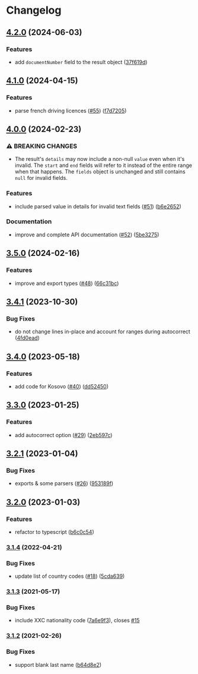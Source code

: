 # Changelog

## [4.2.0](https://github.com/cheminfo/mrz/compare/v4.1.0...v4.2.0) (2024-06-03)


### Features

* add `documentNumber` field to the result object ([37f619d](https://github.com/cheminfo/mrz/commit/37f619daa77e0bdd756a58d58f2a1bc48be1b0d4))

## [4.1.0](https://github.com/cheminfo/mrz/compare/v4.0.0...v4.1.0) (2024-04-15)


### Features

* parse french driving licences ([#55](https://github.com/cheminfo/mrz/issues/55)) ([f7d7205](https://github.com/cheminfo/mrz/commit/f7d7205af8c177f1f602ac2680294f85019bc7c2))

## [4.0.0](https://github.com/cheminfo/mrz/compare/v3.5.0...v4.0.0) (2024-02-23)


### ⚠ BREAKING CHANGES

* The result's `details` may now include a non-null `value` even when it's invalid. The `start` and `end` fields will refer to it instead of the entire range when that happens. The `fields` object is unchanged and still contains `null` for invalid fields.

### Features

* include parsed value in details for invalid text fields ([#51](https://github.com/cheminfo/mrz/issues/51)) ([b6e2652](https://github.com/cheminfo/mrz/commit/b6e2652a0532c57b55c46397a265e82854e1885e))


### Documentation

* improve and complete API documentation ([#52](https://github.com/cheminfo/mrz/issues/52)) ([5be3275](https://github.com/cheminfo/mrz/commit/5be3275818afc526d7fa0f1b766edf328c681bb3))

## [3.5.0](https://github.com/cheminfo/mrz/compare/v3.4.1...v3.5.0) (2024-02-16)


### Features

* improve and export types ([#48](https://github.com/cheminfo/mrz/issues/48)) ([66c31bc](https://github.com/cheminfo/mrz/commit/66c31bc8d686554b9cbf937fbe298a3915475b5e))

## [3.4.1](https://github.com/cheminfo/mrz/compare/v3.4.0...v3.4.1) (2023-10-30)


### Bug Fixes

* do not change lines in-place and account for ranges during autocorrect ([4fd0ead](https://github.com/cheminfo/mrz/commit/4fd0ead0e8fad38f64225e8b545dd8bf046e1c59))

## [3.4.0](https://github.com/cheminfo/mrz/compare/v3.3.0...v3.4.0) (2023-05-18)


### Features

* add code for Kosovo ([#40](https://github.com/cheminfo/mrz/issues/40)) ([dd52450](https://github.com/cheminfo/mrz/commit/dd524508cd6c5feda867099bdab8b2291344a709))

## [3.3.0](https://github.com/cheminfo/mrz/compare/v3.2.1...v3.3.0) (2023-01-25)


### Features

* add autocorrect option ([#29](https://github.com/cheminfo/mrz/issues/29)) ([2eb597c](https://github.com/cheminfo/mrz/commit/2eb597c077fbc40d30020ce6c0c35b795ed6f768))

## [3.2.1](https://github.com/cheminfo/mrz/compare/v3.2.0...v3.2.1) (2023-01-04)


### Bug Fixes

* exports & some parsers ([#26](https://github.com/cheminfo/mrz/issues/26)) ([953189f](https://github.com/cheminfo/mrz/commit/953189f2ae9300fbde8c64c295ddd246f9e4d4fe))

## [3.2.0](https://github.com/cheminfo/mrz/compare/v3.1.4...v3.2.0) (2023-01-03)


### Features

* refactor to typescript ([b6c0c54](https://github.com/cheminfo/mrz/commit/b6c0c54a8955908d5d1bc92f1ac4c148eeefdf60))

### [3.1.4](https://www.github.com/cheminfo/mrz/compare/v3.1.3...v3.1.4) (2022-04-21)


### Bug Fixes

* update list of country codes ([#18](https://www.github.com/cheminfo/mrz/issues/18)) ([5cda639](https://www.github.com/cheminfo/mrz/commit/5cda63981cd8e2110f3fdb547ac85f1ba4d6ec7d))

### [3.1.3](https://www.github.com/cheminfo/mrz/compare/v3.1.2...v3.1.3) (2021-05-17)


### Bug Fixes

* include XXC nationality code ([7a6e9f3](https://www.github.com/cheminfo/mrz/commit/7a6e9f340a6638c50f1114cd81771d26a5f87f88)), closes [#15](https://www.github.com/cheminfo/mrz/issues/15)

### [3.1.2](https://www.github.com/cheminfo/mrz/compare/v3.1.1...v3.1.2) (2021-02-26)


### Bug Fixes

* support blank last name ([b64d8e2](https://www.github.com/cheminfo/mrz/commit/b64d8e28d6ea1170722fca5be72a3e618a0e9f86))
